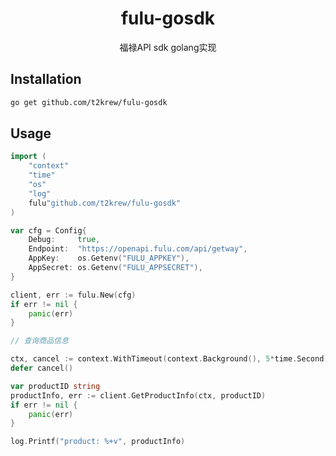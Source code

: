 <p align="center">
<h1 align="center">fulu-gosdk</h1>
<p align="center">福禄API sdk golang实现</p>

## Installation

```bash
go get github.com/t2krew/fulu-gosdk
```

## Usage

```go
import (
    "context"
	"time"
	"os"
	"log"
    fulu"github.com/t2krew/fulu-gosdk"
)

var cfg = Config{
    Debug:     true,
    Endpoint:  "https://openapi.fulu.com/api/getway",
    AppKey:    os.Getenv("FULU_APPKEY"),
    AppSecret: os.Getenv("FULU_APPSECRET"),
}

client, err := fulu.New(cfg)
if err != nil {
	panic(err)
}

// 查询商品信息

ctx, cancel := context.WithTimeout(context.Background(), 5*time.Second)
defer cancel()

var productID string
productInfo, err := client.GetProductInfo(ctx, productID)
if err != nil {
	panic(err)
}

log.Printf("product: %+v", productInfo)

```
